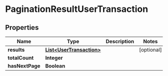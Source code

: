 

# PaginationResultUserTransaction


## Properties

| Name | Type | Description | Notes |
|------------ | ------------- | ------------- | -------------|
|**results** | [**List&lt;UserTransaction&gt;**](UserTransaction.md) |  |  [optional] |
|**totalCount** | **Integer** |  |  |
|**hasNextPage** | **Boolean** |  |  |



